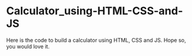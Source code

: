 # Calculator_using-HTML-CSS-and-JS
Here is the code to build a calculator using HTML, CSS and JS.
Hope so, you would love it.
